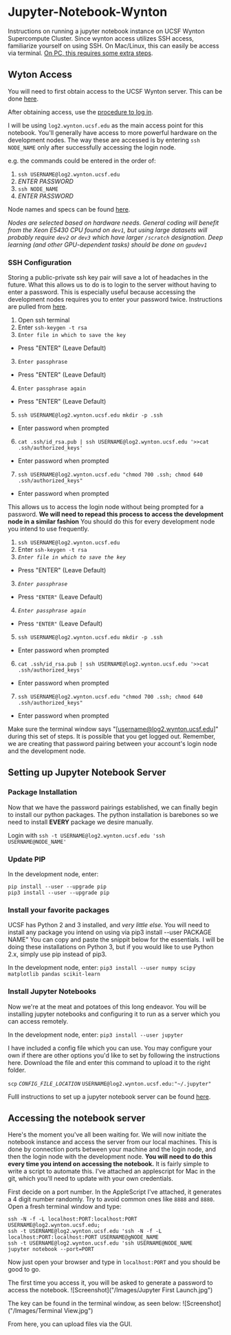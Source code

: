 # Jupyter-Notebook-Wynton
Instructions on running a jupyter notebook instance on UCSF Wynton Supercompute Cluster. Since wynton access utilizes SSH access, familiarize yourself on using SSH. On Mac/Linux, this can easily be access via terminal. [On PC, this requires some extra steps](https://www.howtogeek.com/336775/how-to-enable-and-use-windows-10s-built-in-ssh-commands/).

## Wyton Access
You will need to first obtain access to the UCSF Wynton server. This can be done [here](https://wynton.ucsf.edu/hpc/about/join.html).

After obtaining access, use the [procedure to log in](https://wynton.ucsf.edu/hpc/get-started/access-cluster.html). 

I will be using `log2.wynton.ucsf.edu` as the main access point for this notebook. You'll generally have access to more powerful hardware on the development nodes. The way these are accessed is by entering `ssh NODE_NAME` only after successfully accessing the login node. 

e.g. the commands could be entered in the order of:

1. `ssh USERNAME@log2.wynton.ucsf.edu`
2. *ENTER PASSWORD*
3. `ssh NODE_NAME`
4. *ENTER PASSWORD*

Node names and specs can be found [here](https://wynton.ucsf.edu/hpc/about/specs.html). 

*Nodes are selected based on hardware needs. General coding will benefit from the Xeon E5430 CPU found on `dev1`, but using large datasets will probably require `dev2` or `dev3` which have larger `/scratch` designation. Deep learning (and other GPU-dependent tasks) should be done on `gpudev1`*


### SSH Configuration
Storing a public-private ssh key pair will save a lot of headaches in the future. What this allows us to do is to login to the server without having to enter a password. This is especially useful because accessing the development nodes requires you to enter your password twice. Instructions are pulled from [here](https://www.tecmint.com/ssh-passwordless-login-using-ssh-keygen-in-5-easy-steps/).

1. Open ssh terminal 
2. Enter `ssh-keygen -t rsa`
2. `Enter file in which to save the key` 
  - Press "ENTER" (Leave Default)
3. `Enter passphrase` 
  - Press "ENTER" (Leave Default)
4. `Enter passphrase again` 
  - Press "ENTER" (Leave Default)
5. `ssh USERNAME@log2.wynton.ucsf.edu mkdir -p .ssh`
 -  Enter password when prompted
6. `cat .ssh/id_rsa.pub | ssh USERNAME@log2.wynton.ucsf.edu '>>cat .ssh/authorized_keys'`
- Enter password when prompted
7. `ssh USERNAME@log2.wynton.ucsf.edu "chmod 700 .ssh; chmod 640 .ssh/authorized_keys"`
  - Enter password when prompted

This allows us to access the login node without being prompted for a password. __We will need to repead this process to access the development node in a similar fashion__ You should do this for every development node you intend to use frequently.

1. `ssh USERNAME@log2.wynton.ucsf.edu`
2. Enter `ssh-keygen -t rsa`
2. *`Enter file in which to save the key`*
  - Press "ENTER" (Leave Default)
3. *`Enter passphrase`* 
  - Press `"ENTER"` (Leave Default)
4. *`Enter passphrase again`* 
  - Press `"ENTER"` (Leave Default)
5. `ssh USERNAME@log2.wynton.ucsf.edu mkdir -p .ssh`
  - Enter password when prompted
6. `cat .ssh/id_rsa.pub | ssh USERNAME@log2.wynton.ucsf.edu '>>cat .ssh/authorized_keys'`
  - Enter password when prompted
7. `ssh USERNAME@log2.wynton.ucsf.edu "chmod 700 .ssh; chmod 640 .ssh/authorized_keys"`
  - Enter password when prompted

Make sure the terminal window says "[username@log2.wynton.ucsf.edu]" during this set of steps. It is possible that you get logged out. Remember, we are creating that password pairing between your account's login node  and the development node.

## Setting up Jupyter Notebook Server

### Package Installation

Now that we have the password pairings established, we can finally begin to install our python packages. The python installation is barebones so we need to install __EVERY__ package we desire manually.

Login with `ssh -t USERNAME@log2.wynton.ucsf.edu 'ssh USERNAME@NODE_NAME'`

### Update PIP

In the development node, enter:
```
pip install --user --upgrade pip
pip3 install --user --upgrade pip
```

### Install your favorite packages
UCSF has Python 2 and 3 installed, and *very little else.* You will need to install any package you intend on using via pip3 install --user PACKAGE NAME" You can copy and paste the snippit below for the essentials. I will be doing these installations on Python 3, but if you would like to use Python 2.x, simply use pip instead of pip3.

In the development node, enter: `pip3 install --user numpy scipy matplotlib pandas scikit-learn`

### Install Jupyter Notebooks
Now we're at the meat and potatoes of this long endeavor. You will be installing jupyter notebooks and configuring it to run as a server which you can access remotely. 

In the development node, enter: `pip3 install --user jupyter`

I have included a config file which you can use. You may configure your own if there are other options you'd like to set by following the instructions here. Download the file and enter this command to upload it to the right folder.

`scp` *`CONFIG_FILE_LOCATION`* `USERNAME@log2.wynton.ucsf.edu:"~/.jupyter"`

Fulll instructions to set up a jupyter notebook server can be found [here](https://jupyter-notebook.readthedocs.io/en/stable/public_server.html).

## Accessing the notebook server

Here's the moment you've all been waiting for. We will now initiate the notebook instance and access the server from our local machines. This is done by connection ports between your machine and the login node, and then the login node with the development node. __You will need to do this every time you intend on accessing the notebook.__ It is fairly simple to write a script to automate this. I've attached an applescript for Mac in the git, which you'll need to update with your own credentials. 

First decide on a port number. In the AppleScript I've attached, it generates a 4 digit number randomly. Try to avoid common ones like `8888` and `8880`. Open a fresh terminal window and type:

```
ssh -N -f -L localhost:PORT:localhost:PORT USERNAME@log2.wynton.ucsf.edu;
ssh -t USERNAME@log2.wynton.ucsf.edu 'ssh -N -f -L localhost:PORT:localhost:PORT USERNAME@gNODE_NAME
ssh -t USERNAME@log2.wynton.ucsf.edu 'ssh USERNAME@NODE_NAME
jupyter notebook --port=PORT
```

Now just open your browser and type in `localhost:PORT` and you should be good to go.  

The first time you access it, you will be asked to generate a password to access the notebook.
![Screenshot]("/Images/Jupyter First Launch.jpg")

The key can be found in the terminal window, as seen below:
![Screenshot]("/Images/Terminal View.jpg")

From here, you can upload files via the GUI.

